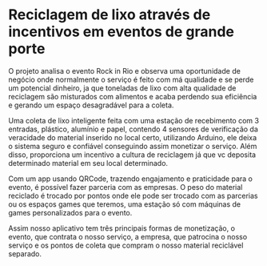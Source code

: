 # Reciclagem de lixo através de incentivos em eventos de grande porte

O projeto analisa o evento Rock in Rio e observa uma oportunidade de negócio onde normalmente o serviço é feito com má qualidade e se perde um potencial dinheiro, ja que toneladas de lixo com alta qualidade de reciclagem são misturados com alimentos e acaba perdendo sua eficiência e gerando um espaço desagradável para a coleta.

Uma coleta de lixo inteligente feita com uma estação de recebimento com 3 entradas, plástico, alumínio e papel, contendo 4 sensores de verificação da veracidade do material inserido no local certo, utilizando Arduino, ele deixa o sistema seguro e confiável conseguindo assim monetizar o serviço. Além disso, proporciona um incentivo a cultura de reciclagem já que vc deposita determinado material em seu local determinado.

 Com um app usando QRCode, trazendo engajamento e praticidade para o evento, é possível fazer parceria com as empresas. O peso do material reciclado é trocado por pontos  onde ele pode ser trocado com as parcerias ou os espaços games que teremos, uma estação só com máquinas de games personalizados para o evento.

Assim nosso aplicativo tem três principais formas de monetização, o evento, que contrata o nosso serviço, a empresa, que patrocina o nosso serviço e os pontos de coleta que compram o nosso material reciclável separado.

